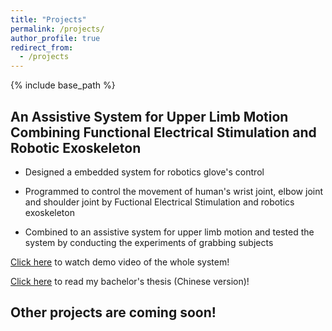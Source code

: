 ```yaml
---
title: "Projects"
permalink: /projects/
author_profile: true
redirect_from:
  - /projects
---
```


{% include base_path %}

## An Assistive System for Upper Limb Motion Combining Functional Electrical Stimulation and Robotic Exoskeleton

- Designed a embedded system for robotics glove's control

- Programmed to control the movement of human's wrist joint, elbow joint and shoulder joint by Fuctional Electrical Stimulation and robotics exoskeleton

- Combined to an assistive system for upper limb motion and tested the system by conducting the experiments of grabbing subjects

[Click here](https://www.youtube.com/watch?v=blTr66BPLY8&feature=youtu.be) to watch demo video of the whole system!

[Click here](https://github.com/jkzhang7/jkzhang7.github.io/blob/master/files/bachelorthesis.pdf) to read my bachelor's thesis (Chinese version)!

## Other projects are coming soon!
